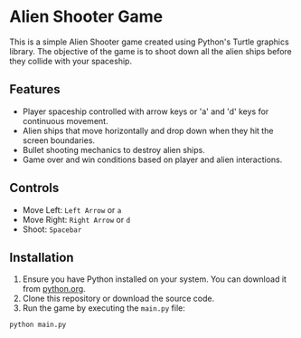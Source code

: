 # Alien Shooter Game

This is a simple Alien Shooter game created using Python's Turtle graphics library. The objective of the game is to shoot down all the alien ships before they collide with your spaceship.

## Features

- Player spaceship controlled with arrow keys or 'a' and 'd' keys for continuous movement.
- Alien ships that move horizontally and drop down when they hit the screen boundaries.
- Bullet shooting mechanics to destroy alien ships.
- Game over and win conditions based on player and alien interactions.

## Controls

- Move Left: `Left Arrow` or `a`
- Move Right: `Right Arrow` or `d`
- Shoot: `Spacebar`

## Installation

1. Ensure you have Python installed on your system. You can download it from [python.org](https://www.python.org/).
2. Clone this repository or download the source code.
3. Run the game by executing the `main.py` file:

```bash
python main.py

